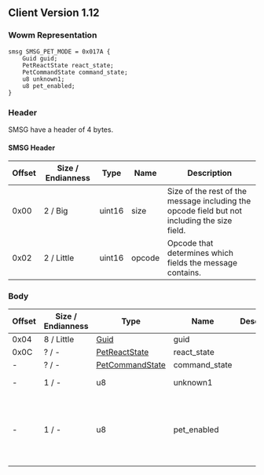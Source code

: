 ## Client Version 1.12

### Wowm Representation
```rust,ignore
smsg SMSG_PET_MODE = 0x017A {
    Guid guid;
    PetReactState react_state;
    PetCommandState command_state;
    u8 unknown1;
    u8 pet_enabled;
}
```
### Header
SMSG have a header of 4 bytes.

#### SMSG Header
| Offset | Size / Endianness | Type   | Name   | Description |
| ------ | ----------------- | ------ | ------ | ----------- |
| 0x00   | 2 / Big           | uint16 | size   | Size of the rest of the message including the opcode field but not including the size field.|
| 0x02   | 2 / Little        | uint16 | opcode | Opcode that determines which fields the message contains.|
### Body
| Offset | Size / Endianness | Type | Name | Description | Comment |
| ------ | ----------------- | ---- | ---- | ----------- | ------- |
| 0x04 | 8 / Little | [Guid](../spec/packed-guid.md) | guid |  |  |
| 0x0C | ? / - | [PetReactState](petreactstate.md) | react_state |  |  |
| - | ? / - | [PetCommandState](petcommandstate.md) | command_state |  |  |
| - | 1 / - | u8 | unknown1 |  | vmangos sets to 0. |
| - | 1 / - | u8 | pet_enabled |  | vmangos sets 0 for not enabled and 0x8 for enabled. |
